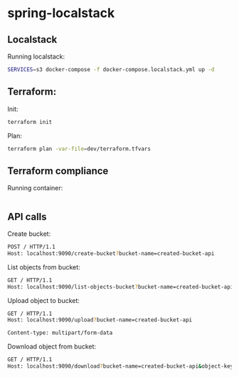 # spring-localstack

## Localstack

Running localstack:
```sh
SERVICES=s3 docker-compose -f docker-compose.localstack.yml up -d
```

## Terraform:

Init:
```sh
terraform init
```

Plan:
```sh
terraform plan -var-file=dev/terraform.tfvars
```

## Terraform compliance
Running container:
```sh

```

## API calls

Create bucket:
```sh
POST / HTTP/1.1
Host: localhost:9090/create-bucket?bucket-name=created-bucket-api
```

List objects from bucket:
```sh
GET / HTTP/1.1
Host: localhost:9090/list-objects-bucket?bucket-name=created-bucket-api
```

Upload object to bucket:
```sh
GET / HTTP/1.1
Host: localhost:9090/upload?bucket-name=created-bucket-api

Content-type: multipart/form-data
```

Download object from bucket:
```sh
GET / HTTP/1.1
Host: localhost:9090/download?bucket-name=created-bucket-api&object-key=application.properties
```

